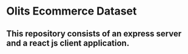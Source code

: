 # Olits Ecommerce Dataset

## This repository consists of an express server and a react js client application.
